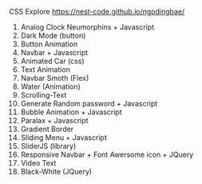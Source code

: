 CSS Explore https://nest-code.github.io/ngodingbae/

1. Analog Clock Neumorphins + Javascript
2. Dark Mode (button)
3. Button Animation
4. Navbar + Javascript
5. Animated Car (css)
6. Text Animation
7. Navbar Smoth (Flex)
8. Water (Animation)
9. Scrolling-Text
10. Generate Random password + Javascript
11. Bubble Animation + Javascript
12. Paralax + Javascript
14. Gradient Border
15. Sliding Menu + Javascript
16. SliderJS (library)
17. Responsive Navbar + Font Awersome icon + JQuery
18. Video Text 
19. Black-White (JQuery)
